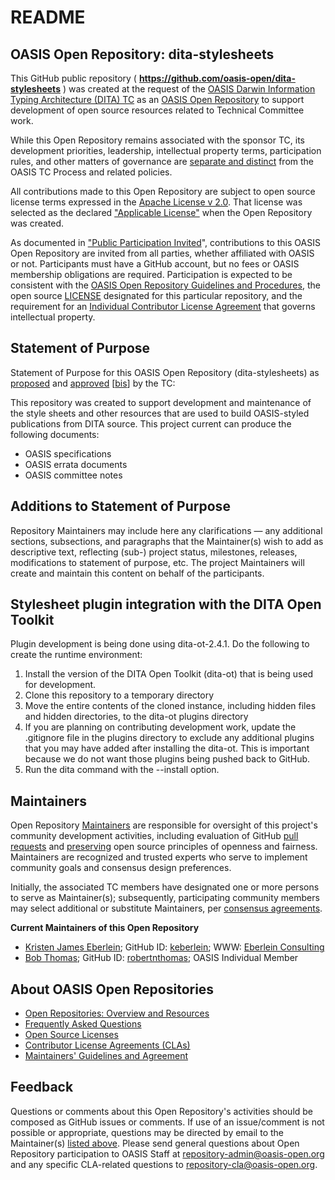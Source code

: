 <div>
<h1>README</h1>

<div>
<h2><a id="readme-general">OASIS Open Repository: dita-stylesheets</a></h2>

<p>This GitHub public repository ( <b><a href="https://github.com/oasis-open/dita-stylesheets">https://github.com/oasis-open/dita-stylesheets</a></b> ) was created at the request of the <a href="https://www.oasis-open.org/committees/dita/">OASIS Darwin Information Typing Architecture (DITA) TC</a> as an <a href="https://www.oasis-open.org/resources/open-repositories/">OASIS Open Repository</a> to support development of open source resources related to Technical Committee work.</p>

<p>While this Open Repository remains associated with the sponsor TC, its development priorities, leadership, intellectual property terms, participation rules, and other matters of governance are <a href="https://github.com/oasis-open/dita-stylesheets/blob/master/CONTRIBUTING.md#governance-distinct-from-oasis-tc-process">separate and distinct</a> from the OASIS TC Process and related policies.</p>

<p>All contributions made to this Open Repository are subject to open source license terms expressed in the <a href="https://www.oasis-open.org/sites/www.oasis-open.org/files/Apache-LICENSE-2.0.txt">Apache License v 2.0</a>.  That license was selected as the declared <a href="https://www.oasis-open.org/resources/open-repositories/licenses">"Applicable License"</a> when the Open Repository was created.</p>

<p>As documented in <a href="https://github.com/oasis-open/dita-stylesheets/blob/master/CONTRIBUTING.md#public-participation-invited">"Public Participation Invited</a>", contributions to this OASIS Open Repository are invited from all parties, whether affiliated with OASIS or not.  Participants must have a GitHub account, but no fees or OASIS membership obligations are required.  Participation is expected to be consistent with the <a href="https://www.oasis-open.org/policies-guidelines/open-repositories">OASIS Open Repository Guidelines and Procedures</a>, the open source <a href="https://github.com/oasis-open/dita-stylesheets/blob/master/LICENSE">LICENSE</a> designated for this particular repository, and the requirement for an <a href="https://www.oasis-open.org/resources/open-repositories/cla/individual-cla">Individual Contributor License Agreement</a> that governs intellectual property.</p>

</div>

<div>
<h2><a id="purposeStatement">Statement of Purpose</a></h2>

<p>Statement of Purpose for this OASIS Open Repository (dita-stylesheets) as <a href="https://lists.oasis-open.org/archives/dita/201612/msg00094.html">proposed</a> and <a href="https://lists.oasis-open.org/archives/dita/201612/msg00114.html">approved</a> [<a href="https://issues.oasis-open.org/browse/TCADMIN-2523">bis</a>] by the TC:</p>

<p>This repository was created to support development and maintenance of the style sheets and other resources that are used to build OASIS-styled publications from DITA source. This project current can produce the following documents:</p>

<ul>
<li>OASIS specifications</li>
<li>OASIS errata documents</li>
<li>OASIS committee notes</li>
</ul>

<!-- Develop and maintain the style sheets and other resources that are used to build OASIS-styled publications from DITA source. This project current can produce the following documents: ...
* OASIS specifications
* OASIS errata documents
* OASIS committee notes
 -->

<!--
d1: OASIS Open Repository: Developing style sheets and other resources that can be used to build OASIS-styled publications from DITA source
 -->


</div>

<div><h2><a id="purposeClarifications">Additions to Statement of Purpose</a></h2>

<p>Repository Maintainers may include here any clarifications &mdash; any additional sections, subsections, and paragraphs that the Maintainer(s) wish to add as descriptive text, reflecting (sub-) project status, milestones, releases, modifications to statement of purpose, etc.  The project Maintainers will create and maintain this content on behalf of the participants.</p>
</div>

<div><h2><a id="ditaOtIntegration">Stylesheet plugin integration with the DITA Open Toolkit</a></h2>
<p>Plugin development is being done using dita-ot-2.4.1. Do the following to create the runtime environment:</p>
<ol>
<li>Install the version of the DITA Open Toolkit (dita-ot) that is being used for development.</li>
<li>Clone this repository to a temporary directory</li>
<li>Move the entire contents of the cloned instance, including hidden files and hidden directories, to the dita-ot plugins directory</li>
<li>If you are planning on contributing development work, update the .gitignore file in the plugins directory to exclude any additional
plugins that you may have added after installing the dita-ot. This is important because we do not want those plugins being pushed back to GitHub.</li>
<li>Run the dita command with the --install option.</li>
</ol>
</div>

<div>
<h2><a id="maintainers">Maintainers</a></h2>

<p>Open Repository <a href="https://www.oasis-open.org/resources/open-repositories/maintainers-guide">Maintainers</a> are responsible for oversight of this project's community development activities, including evaluation of GitHub <a href="https://github.com/oasis-open/dita-stylesheets/blob/master/CONTRIBUTING.md#fork-and-pull-collaboration-model">pull requests</a> and <a href="https://www.oasis-open.org/policies-guidelines/open-repositories#repositoryManagement">preserving</a> open source principles of openness and fairness. Maintainers are recognized and trusted experts who serve to implement community goals and consensus design preferences.</p>

<p>Initially, the associated TC members have designated one or more persons to serve as Maintainer(s); subsequently, participating community members may select additional or substitute Maintainers, per <a href="https://www.oasis-open.org/resources/open-repositories/maintainers-guide#additionalMaintainers">consensus agreements</a>.</p>

<p><b><a id="currentMaintainers">Current Maintainers of this Open Repository</a></b></p>

<ul>

<li><a href="mailto:kris@eberleinconsulting.com">Kristen James Eberlein</a>; GitHub ID: <a href="https://github.com/keberlein">keberlein</a>; WWW: <a href="http://eberleinconsulting.com/">Eberlein Consulting</a></li>

<li><a href="mailto:bob.thomas@tagsmiths.com">Bob Thomas</a>; GitHub ID: <a href="https://github.com/robertnthomas">robertnthomas</a>; OASIS Individual Member</li>

<!--
<li><a href="mailto:luc.boutier@fastconnect.fr">Luc Boutier</a>; GitHub ID: <a href="https://github.com/lucboutier/">https://github.com/lucboutier/</a>; WWW: <a href="http://www.fastconnect.fr/">FastConnect SAS</a></li>  -->
</ul>

</div>

<div><h2><a id="aboutOpenRepos">About OASIS Open Repositories</a></h2>

<p><ul>
<li><a href="https://www.oasis-open.org/resources/open-repositories/">Open Repositories: Overview and Resources</a></li>
<li><a href="https://www.oasis-open.org/resources/open-repositories/faq">Frequently Asked Questions</a></li>
<li><a href="https://www.oasis-open.org/resources/open-repositories/licenses">Open Source Licenses</a></li>
<li><a href="https://www.oasis-open.org/resources/open-repositories/cla">Contributor License Agreements (CLAs)</a></li>
<li><a href="https://www.oasis-open.org/resources/open-repositories/maintainers-guide">Maintainers' Guidelines and Agreement</a></li>
</ul></p>

</div>

<div><h2><a id="feedback">Feedback</a></h2>

<p>Questions or comments about this Open Repository's activities should be composed as GitHub issues or comments. If use of an issue/comment is not possible or appropriate, questions may be directed by email to the Maintainer(s) <a href="#currentMaintainers">listed above</a>.  Please send general questions about Open Repository participation to OASIS Staff at <a href="mailto:repository-admin@oasis-open.org">repository-admin@oasis-open.org</a> and any specific CLA-related questions to <a href="mailto:repository-cla@oasis-open.org">repository-cla@oasis-open.org</a>.</p>

</div></div>

